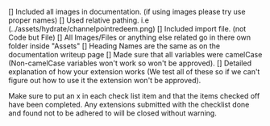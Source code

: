 [] Included all images in documentation. (if using images please try use proper names)
[] Used relative pathing. i.e (../assets/hydrate/channelpointredeem.png)
[] Included import file. (not Code but File)
[] All Images/Files or anything else related go in there own folder inside "Assets"
[] Heading Names are the same as on the documentation writeup page
[] Made sure that all variables were camelCase (Non-camelCase variables won't work so won't be approved).
[] Detailed explanation of how your extension works (We test all of these so if we can't figure out how to use it the extension won't be approved).

Make sure to put an x in each check list item and that the items checked off have been completed.
Any extensions submitted with the checklist done and found not to be adhered to will be closed without warning.
